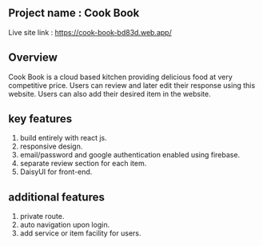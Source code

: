 ## Project name : Cook Book

Live site link : https://cook-book-bd83d.web.app/

## Overview
Cook Book is a cloud based kitchen providing delicious food at very competitive price. Users can review and later edit their response using this website. Users can also add their desired item in the website.

## key features
1. build entirely with react js.
2. responsive design.
3. email/password and google authentication enabled using firebase.
4. separate review section for each item.
5. DaisyUI for front-end.

## additional features
1. private route.
2. auto navigation upon login.
3. add service or item facility for users.